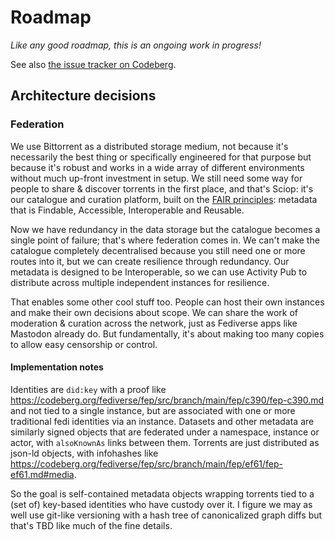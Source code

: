 # Roadmap

<div class="big-emphasis" markdown="1">

*Like any good roadmap,
this is an ongoing work in progress!*

See also [the issue tracker on Codeberg](https://codeberg.org/Safeguarding/sciop/issues).

</div>

## Architecture decisions

### Federation

We use Bittorrent as a distributed storage medium,
not because it's necessarily the best thing
or specifically engineered for that purpose
but because it's robust and works in a wide array of different environments
without much up-front investment in setup.
We still need some way for people
to share & discover torrents in the first place,
and that's Sciop:
it's our catalogue and curation platform,
built on the [FAIR principles][]:
metadata that is Findable, Accessible, Interoperable and Reusable.

Now we have redundancy in the data storage
but the catalogue becomes a single point of failure;
that's where federation comes in.
We can't make the catalogue completely decentralised
because you still need one or more routes into it,
but we can create resilience through redundancy.
Our metadata is designed to be Interoperable,
so we can use Activity Pub to distribute across
multiple independent instances for resilience.

That enables some other cool stuff too.
People can host their own instances and make their own decisions about scope.
We can share the work of moderation & curation across the network,
just as Fediverse apps like Mastodon already do.
But fundamentally,
it's about making too many copies to allow easy censorship or control.

[FAIR principles]: https://www.go-fair.org/fair-principles/

#### Implementation notes

Identities are `did:key` with a proof like
https://codeberg.org/fediverse/fep/src/branch/main/fep/c390/fep-c390.md
and not tied to a single instance,
but are associated with one or more traditional fedi identities via an instance.
Datasets and other metadata are similarly
signed objects that are federated under a namespace, instance or actor,
with `alsoKnownAs` links between them.
Torrents are just distributed as json-ld objects,
with infohashes like
https://codeberg.org/fediverse/fep/src/branch/main/fep/ef61/fep-ef61.md#media.

So the goal is self-contained metadata objects
wrapping torrents
tied to a (set of) key-based identities who have custody over it.
I figure we may as well use git-like versioning
with a hash tree of canonicalized graph diffs
but that's TBD like much of the fine details.
